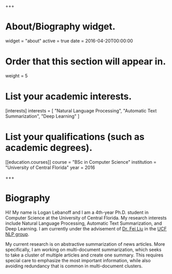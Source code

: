 +++
# About/Biography widget.
widget = "about"
active = true
date = 2016-04-20T00:00:00

# Order that this section will appear in.
weight = 5

# List your academic interests.
[interests]
  interests = [
    "Natural Language Processing",
    "Automatic Text Summarization",
    "Deep Learning"
  ]

# List your qualifications (such as academic degrees).
[[education.courses]]
  course = "BSc in Computer Science"
  institution = "University of Central Florida"
  year = 2016
 
+++

# Biography

Hi! My name is Logan Lebanoff and I am a 4th-year Ph.D. student in Computer Science at the University of Central Florida. My research interests include Natural Language Processing, Automatic Text Summarization, and Deep Learning. I am currently under the advisement of [Dr. Fei Liu](http://www.cs.ucf.edu/~feiliu/) in the [UCF NLP group](http://www.nlp.cs.ucf.edu/).

My current research is on abstractive summarization of news articles. More specifically, I am working on multi-document summarization, which seeks to take a cluster of multiple articles and create one summary. This requires special care to emphasize the most important information, while also avoiding redundancy that is common in multi-document clusters.